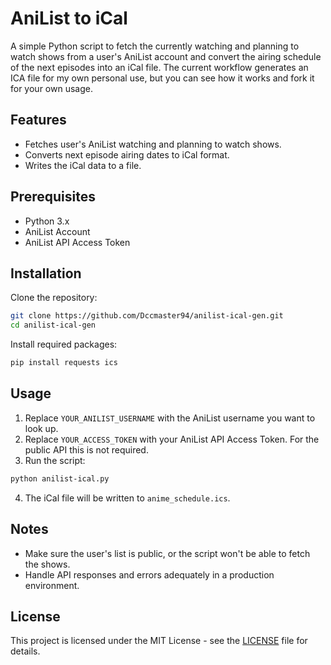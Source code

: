 # AniList to iCal

A simple Python script to fetch the currently watching and planning to watch shows from a user's AniList account and convert the airing schedule of the next episodes into an iCal file. The current workflow generates an ICA file for my own personal use, but you can see how it works and fork it for your own usage.

## Features
- Fetches user's AniList watching and planning to watch shows.
- Converts next episode airing dates to iCal format.
- Writes the iCal data to a file.

## Prerequisites
- Python 3.x
- AniList Account
- AniList API Access Token

## Installation
Clone the repository:
```sh
git clone https://github.com/Dccmaster94/anilist-ical-gen.git
cd anilist-ical-gen
```

Install required packages:

```sh
pip install requests ics
```

## Usage
1. Replace `YOUR_ANILIST_USERNAME` with the AniList username you want to look up.
2. Replace `YOUR_ACCESS_TOKEN` with your AniList API Access Token. For the public API this is not required.
3. Run the script:
```sh
python anilist-ical.py
```
4. The iCal file will be written to `anime_schedule.ics`.

## Notes
- Make sure the user's list is public, or the script won't be able to fetch the shows.
- Handle API responses and errors adequately in a production environment.

## License
This project is licensed under the MIT License - see the [LICENSE](LICENSE) file for details.
